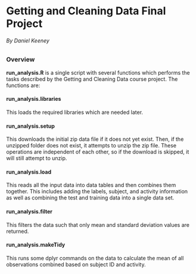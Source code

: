 # Getting and Cleaning Data Final Project
###### By Daniel Keeney

### Overview
**run_analysis.R** is a single script with several functions which performs the tasks described by the Getting and Cleaning Data course project.  The functions are:

#### run_analysis.libraries
This loads the required libraries which are needed later.

#### run_analysis.setup
This downloads the initial zip data file if it does not yet exist.  Then, if the unzipped folder does not exist, it attempts to unzip the zip file.  These operations are independent of each other, so if the download is skipped, it will still attempt to unzip.

#### run_analysis.load
This reads all the input data into data tables and then combines them together.  This includes adding the labels, subject, and activity information as well as combining the test and training data into a single data set.

#### run_analysis.filter
This filters the data such that only mean and standard deviation values are returned.

#### run_analysis.makeTidy
This runs some dplyr commands on the data to calculate the mean of all observations combined based on subject ID and activity.
